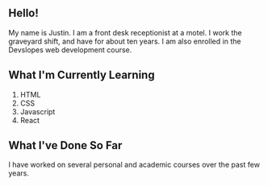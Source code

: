 ## Hello!

My name is Justin. I am a front desk receptionist at a motel. I work the graveyard shift, and have for about ten years. I am also enrolled in the Devslopes web development course.

## What I'm Currently Learning

1. HTML
2. CSS
3. Javascript
4. React

## What I've Done So Far

I have worked on several personal and academic courses over the past few years.
